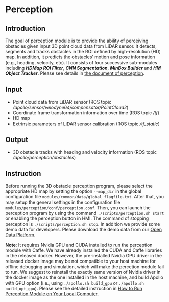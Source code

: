 # Perception

## Introduction
  The goal of perception module is to provide the ability of perceiving obstacles given input 3D point cloud data from LiDAR sensor. It detects, segments and tracks obstacles in the ROI defined by high-resolution (HD) map. In addition, it predicts the obstacles’ motion and pose information (e.g., heading, velocity, etc). It consists of four successive sub-modules including **_HDMap ROI Filter_**, **_CNN Segmentation_**, **_MinBox Builder_** and **_HM Object Tracker_**. Please see details in [the document of perception](https://github.com/ApolloAuto/apollo/blob/master/docs/specs/3d_obstacle_perception.md).

## Input
  * Point cloud data from LiDAR sensor (ROS topic _/apollo/sensor/velodyne64/compensator/PointCloud2_)
  * Coordinate frame transformation information over time (ROS topic _/tf_)
  * HD map
  * Extrinsic parameters of LiDAR sensor calibration (ROS topic _/tf_static_)

## Output
  * 3D obstacle tracks with heading and velocity information (ROS topic _/apollo/perception/obstacles_)

## Instruction
  Before running the 3D obstacle perception program, please select the appropriate HD map by setting the option `--map_dir` in the global configuration file `modules/common/data/global_flagfile.txt`. After that, you may setup the general settings in the configuration file `modules/perception/conf/perception.conf`. Then, you can launch the perception program by using the command `./scripts/perception.sh start` or enabling the perception button in HMI. The command of stopping perception is `./scripts/perception.sh stop`. In addition we provide some demo data for developers. Please download the demo data from our [Open Data Platform](https://console.bce.baidu.com/apollo/task/download).

  **Note**: It requires Nvidia GPU and CUDA installed to run the perception module with Caffe. We have already installed the CUDA and Caffe libraries in the released docker. However, the pre-installed Nvidia GPU driver in the released docker image may be not compatible to your host machine for offline debugging and simulation, which will make the percetion module fail to run. We suggest to reinstall the exactly same version of Nvidia driver in the docker image as the one installed in the host machine, and build Apollo with GPU option (i.e., using `./apollo.sh build_gpu` or `./apollo.sh build_opt_gpu`). Please see the detailed instruction in [How to Run Perception Module on Your Local Computer](https://github.com/ApolloAuto/apollo/blob/master/docs/howto/how_to_run_perception_module_on_your_local_computer.md).